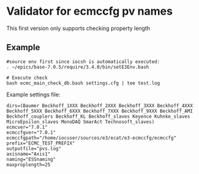 # Validator for ecmccfg pv names
This first version only supports checking property length

## Example
```
#source env first since iocsh is automatically executed:
. ~/epics/base-7.0.5/require/3.4.0/bin/setE3Env.bash

# Execute check
bash ecmc_main_check_db.bash settings.cfg | tee test.log
```

Example settings file:
```
dirs=(Baumer Beckhoff_1XXX Beckhoff_2XXX Beckhoff_3XXX Beckhoff_4XXX Beckhoff_5XXX Beckhoff_6XXX Beckhoff_7XXX Beckhoff_9XXX Beckhoff_AMI Beckhoff_couplers Beckhoff_KL Beckhoff_slaves Keyence Kuhnke_slaves MicroEpsilon_slaves MonoDAQ SmarAct Technosoft_slaves)
ecmcver="7.0.1"
ecmccfgver="7.0.1"
ecmccfgpath="/home/iocuser/sources/e3/ecat/e3-ecmccfg/ecmccfg"
prefix="ECMC_TEST_PREFIX"
outputfile="pvs.log"
axisname="Axis1"
naming="ESSnaming"
maxproplength=25
```
